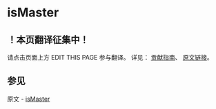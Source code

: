 # isMaster

## ！本页翻译征集中！

请点击页面上方 EDIT THIS PAGE 参与翻译。
详见：
[贡献指南]( https://github.com/JinMuInfo/MongoDB-Manual-zh/blob/master/CONTRIBUTING.md )、
[原文链接](  https://docs.mongodb.com/manual/reference/command/isMaster/  )。

## 参见

原文 - [isMaster]( https://docs.mongodb.com/manual/reference/command/isMaster/ )


